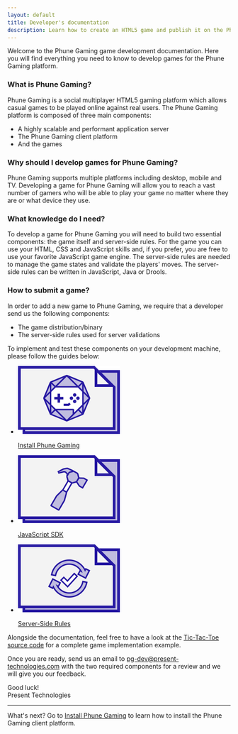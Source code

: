 ```yaml
---
layout: default
title: Developer's documentation
description: Learn how to create an HTML5 game and publish it on the Phune Gaming platform
---
```


Welcome to the Phune Gaming game development documentation. Here you will find everything you need to know to develop games for the Phune Gaming platform.

### What is Phune Gaming?

Phune Gaming is a social multiplayer HTML5 gaming platform which allows casual games to be played online against real users. The Phune Gaming platform is composed of three main components:

* A highly scalable and performant application server
* The Phune Gaming client platform
* And the games

### Why should I develop games for Phune Gaming?

Phune Gaming supports multiple platforms including desktop, mobile and TV. Developing a game for Phune Gaming will allow you to reach a vast number of gamers who will be able to play your game no matter where they are or what device they use.

### What knowledge do I need?

To develop a game for Phune Gaming you will need to build two essential components: the game itself and server-side rules. For the game you can use your HTML, CSS and JavaScript skills and, if you prefer, you are free to use your favorite JavaScript game engine. The server-side rules are needed to manage the game states and validate the players' moves. The server-side rules can be written in JavaScript, Java or Drools.

### How to submit a game?

In order to add a new game to Phune Gaming, we require that a developer send us the following components:

* The game distribution/binary
* The server-side rules used for server validations

To implement and test these components on your development machine, please follow the guides below:

<ul class="small-block-grid-3">
    <li class="text-center">
        <a href="install.html">
            <img src="img/install.png" alt="Install Phune Gaming" />
            <p>Install Phune Gaming</p>
        </a>
    </li>
    <li class="text-center">
        <a href="sdk-js.html">
            <img src="img/sdk-js.png" alt="Phune Gaming SDK for JavaScript" />
            <p>JavaScript SDK</p>
        </a>
    </li>
    <li class="text-center">
        <a href="server-rules.html">
            <img src="img/server-rules.png" alt="Phune Gaming Server-Side Rules" />
            <p>Server-Side Rules</p>
        </a>
    </li>
</ul>

Alongside the documentation, feel free to have a look at the [Tic-Tac-Toe source code](https://github.com/phune-gaming/pg-tic-tac-toe) for a complete game implementation example.

Once you are ready, send us an email to [pg-dev@present-technologies.com](mailto:pg-dev@present-technologies.com) with the two required components for a review and we will give you our feedback.

Good luck!  
Present Technologies

<hr />

What's next? Go to [Install Phune Gaming](install.html) to learn how to install the Phune Gaming client platform.
